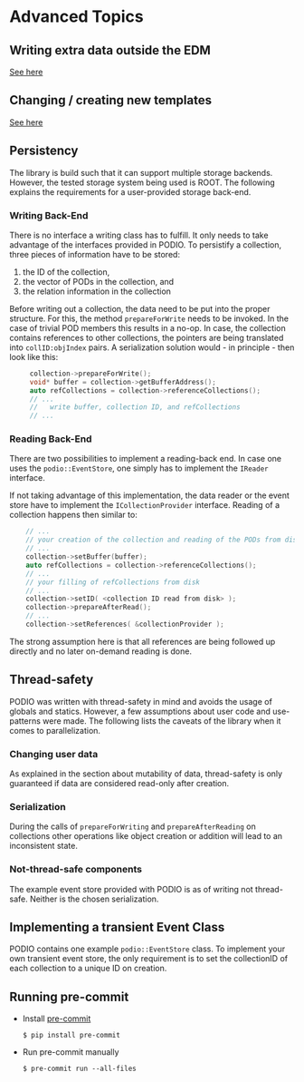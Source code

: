 # Advanced Topics

## Writing extra data outside the EDM
[See here](userdata.md)

## Changing / creating new templates
[See here](templates.md)

## Persistency

The library is build such that it can support multiple storage backends. However, the tested storage system being used is ROOT.
The following explains the requirements for a user-provided storage back-end.

### Writing Back-End

There is no interface a writing class has to fulfill. It only needs to take advantage of the interfaces provided in PODIO. To persistify a collection, three pieces of information have to be stored:

  1. the ID of the collection,
  2. the vector of PODs in the collection, and
  3. the relation information in the collection

Before writing out a collection, the data need to be put into the proper structure. For this, the method `prepareForWrite` needs to be invoked. In the case of trivial POD members this results in a no-op. In case, the collection contains references to other collections, the pointers are being translated into `collID:objIndex` pairs. A serialization solution would - in principle - then look like this:

```cpp
     collection->prepareForWrite();
     void* buffer = collection->getBufferAddress();
     auto refCollections = collection->referenceCollections();
     // ...
     //   write buffer, collection ID, and refCollections
     // ...
```

### Reading Back-End

There are two possibilities to implement a reading-back end. In case one uses the `podio::EventStore`, one simply has to implement the `IReader` interface.

If not taking advantage of this implementation, the data reader or the event store have to implement the `ICollectionProvider` interface. Reading of a collection happens then similar to:

```cpp
    // ...
    // your creation of the collection and reading of the PODs from disk
    // ...
    collection->setBuffer(buffer);
    auto refCollections = collection->referenceCollections();
    // ...
    // your filling of refCollections from disk
    // ...
    collection->setID( <collection ID read from disk> );
    collection->prepareAfterRead();
    // ...
    collection->setReferences( &collectionProvider );
```

The strong assumption here is that all references are being followed up directly and no later on-demand reading is done.

## Thread-safety

PODIO was written with thread-safety in mind and avoids the usage of globals and statics.
However, a few assumptions about user code and use-patterns were made.
The following lists the caveats of the library when it comes to parallelization.

### Changing user data

As explained in the section about mutability of data, thread-safety is only guaranteed if data are considered read-only after creation.

### Serialization
During the calls of `prepareForWriting` and `prepareAfterReading` on collections other operations like object creation or addition will lead to an inconsistent state.

### Not-thread-safe components
The example event store provided with PODIO is as of writing not thread-safe. Neither is the chosen serialization.

## Implementing a transient Event Class

PODIO contains one example `podio::EventStore` class.
To implement your own transient event store, the only requirement is to set the collectionID of each collection to a unique ID on creation.

## Running pre-commit

 - Install [pre-commit](https://pre-commit.com/)

    `$ pip install pre-commit`

 - Run pre-commit manually

    `$ pre-commit run --all-files`
